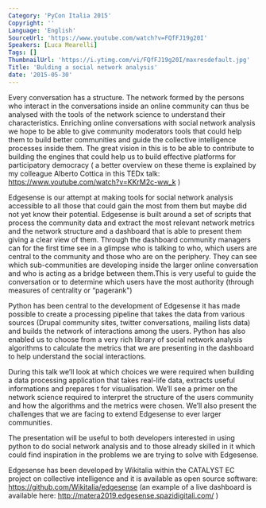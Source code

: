 ```yaml
---
Category: 'PyCon Italia 2015'
Copyright: ''
Language: 'English'
SourceUrl: 'https://www.youtube.com/watch?v=FQfFJ19g20I'
Speakers: [Luca Mearelli]
Tags: []
ThumbnailUrl: 'https://i.ytimg.com/vi/FQfFJ19g20I/maxresdefault.jpg'
Title: 'Bulding a social network analysis'
date: '2015-05-30'
---
```

Every conversation has a structure. The network formed by the persons who interact in the conversations inside an online community can thus be analysed with the tools of the network science to understand their characteristics. Enriching online conversations with social network analysis we hope to be able to give community moderators tools that could help them to build better communities and guide the collective intelligence processes inside them. The great vision in this is to be able to contribute to building the engines that could help us to build effective platforms for participatory democracy ( a better overview on these theme is explained by my colleague Alberto Cottica in this TEDx talk: https://www.youtube.com/watch?v=KKrM2c-ww_k  )

Edgesense is our attempt at making tools for social network analysis accessible to all those that could gain the most from them but maybe did not yet know their potential. Edgesense is built around a set of scripts that process the community data and extract the most relevant network metrics and the network structure and a dashboard that is able to present them giving a clear view of them. Through the dashboard community managers can for the first time see in a glimpse who is talking to who, which users are central to the community and those who are on the periphery. They can see which sub-communities are developing inside the larger online conversation and who is acting as a bridge between them.This is very useful to guide the conversation or to determine which users have the most authority (through measures of centrality or “pagerank")

Python has been central to the development of Edgesense it has made possible to create a processing pipeline that takes the  data from various sources (Drupal community sites, twitter conversations, mailing lists data) and builds the network of interactions among the users. Python has also enabled us to choose from a very rich library of social network analysis algorithms to calculate the metrics that we are presenting in the dashboard to help understand the social interactions.

During this talk we’ll look at which choices we were required when building a data processing application that takes real-life data, extracts useful informations and prepares t for visualisation. We’ll see a primer on the network science required to interpret the structure of the users community and how the algorithms and the metrics were chosen. We’ll also present the challenges that we are facing to extend Edgesense to ever larger communities.

The presentation will be useful to both developers interested in using python to do social network analysis and to those already skilled in it which could find inspiration in the problems we are trying to solve with Edgesense. 

Edgesense has been developed by Wikitalia within the CATALYST EC project on collective intelligence and it is available as open source software: https://github.com/Wikitalia/edgesense (an example of a live dashboard is available here: http://matera2019.edgesense.spazidigitali.com/ )
